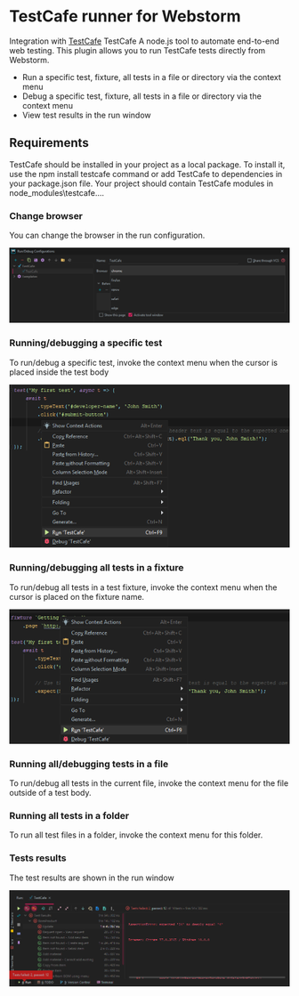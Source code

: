 # TestCafe runner for Webstorm

Integration with [TestCafe](https://devexpress.github.io/testcafe/) TestCafe A node.js tool to automate end-to-end web testing. 
This plugin allows you to run TestCafe tests directly from Webstorm.

* Run a specific test, fixture, all tests in a file or directory via the context menu
* Debug a specific test, fixture, all tests in a file or directory via the context menu
* View test results in the run window

## Requirements

TestCafe should be installed in your project as a local package. To install it, use the npm install testcafe command or add TestCafe to dependencies in your package.json file. Your project should contain TestCafe modules in node_modules\testcafe\.... 

### Change browser

You can change the browser in the run configuration.

![Configuration](./images/runconfiguration.png)

### Running/debugging a specific test

To run/debug a specific test, invoke the context menu when the cursor is placed inside the test body

![Specific](./images/onetest.png)

### Running/debugging all tests in a fixture

To run/debug all tests in a test fixture, invoke the context menu when the cursor is placed on the fixture name.

![Fixture](./images/onefixture.png)

### Running all/debugging tests in a file

To run/debug all tests in the current file, invoke the context menu for the file outside of a test body.

### Running all tests in a folder

To run all test files in a folder, invoke the context menu for this folder.

### Tests results

The test results are shown in the run window

![All](./images/results.png)